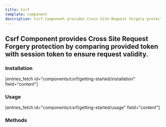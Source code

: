 ```yaml
---
title: Csrf
template: component
description: Csrf Component provides Cross Site Request Forgery protection by comparing provided token with session token to ensure request validity.
---
```


<h2 class="font-normal text-lg">
Csrf Component provides Cross Site Request Forgery protection by comparing provided token with session token to ensure request validity.
</h2>

### Installation

[entries_fetch id="components/csrf/getting-started/installation" field="content"]

### Usage

[entries_fetch id="components/csrf/getting-started/usage" field="content"]

### Methods
